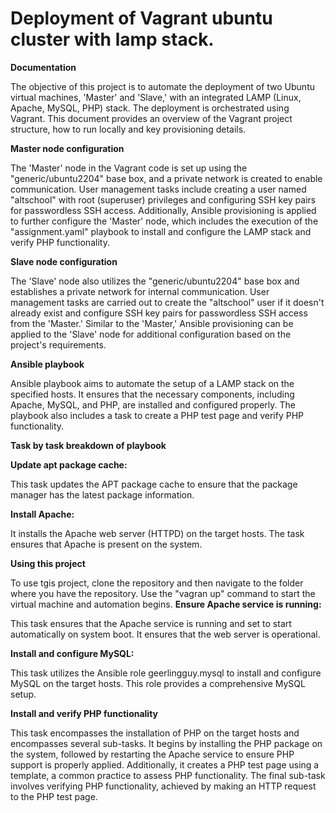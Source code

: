 # Deployment of Vagrant ubuntu cluster with lamp stack.
**Documentation**

The objective of this project is to automate the deployment of two Ubuntu virtual machines, 'Master' and 'Slave,' with an integrated LAMP (Linux, Apache, MySQL, PHP) stack. The deployment is orchestrated using Vagrant. This document provides an overview of the Vagrant project structure, how to run locally and key provisioning details.

**Master node configuration**

The 'Master' node in the Vagrant code is set up using the "generic/ubuntu2204" base box, and a private network is created to enable communication. User management tasks include creating a user named "altschool" with root (superuser) privileges and configuring SSH key pairs for passwordless SSH access. Additionally, Ansible provisioning is applied to further configure the 'Master' node, which includes the execution of the "assignment.yaml" playbook to install and configure the LAMP stack and verify PHP functionality.

**Slave node configuration**

The 'Slave' node also utilizes the "generic/ubuntu2204" base box and establishes a private network for internal communication. User management tasks are carried out to create the "altschool" user if it doesn't already exist and configure SSH key pairs for passwordless SSH access from the 'Master.' Similar to the 'Master,' Ansible provisioning can be applied to the 'Slave' node for additional configuration based on the project's requirements.

**Ansible playbook**

Ansible playbook aims to automate the setup of a LAMP stack on the specified hosts. It ensures that the necessary components, including Apache, MySQL, and PHP, are installed and configured properly. The playbook also includes a task to create a PHP test page and verify PHP functionality.

**Task by task breakdown of playbook**

**Update apt package cache:**

This task updates the APT package cache to ensure that the package manager has the latest package information.

**Install Apache:**

It installs the Apache web server (HTTPD) on the target hosts. The task ensures that Apache is present on the system.

**Using this project**

To use tgis project, clone the repository and then navigate to the folder where you have the repository. Use the "vagran up" command to start the virtual machine and automation begins.
**Ensure Apache service is running:**

This task ensures that the Apache service is running and set to start automatically on system boot. It ensures that the web server is operational.

**Install and configure MySQL:**

This task utilizes the Ansible role geerlingguy.mysql to install and configure MySQL on the target hosts. This role provides a comprehensive MySQL setup.

**Install and verify PHP functionality**

This task encompasses the installation of PHP on the target hosts and encompasses several sub-tasks. It begins by installing the PHP package on the system, followed by restarting the Apache service to ensure PHP support is properly applied. Additionally, it creates a PHP test page using a template, a common practice to assess PHP functionality. The final sub-task involves verifying PHP functionality, achieved by making an HTTP request to the PHP test page. 
